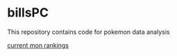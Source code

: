 # billsPC

This repository contains code for pokemon data analysis

[current mon rankings](outputs/effectplot.png)